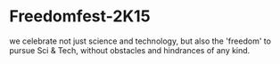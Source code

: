 # Freedomfest-2K15
we celebrate not just science and technology,  but also the 'freedom' to pursue Sci &amp; Tech,  without obstacles and hindrances of any kind.
